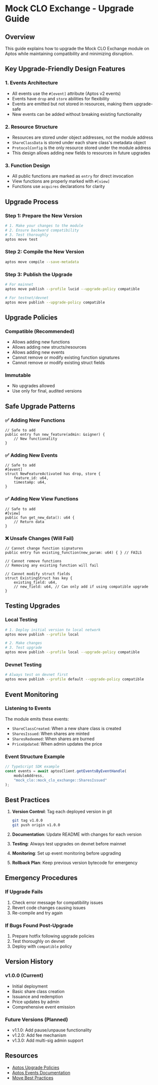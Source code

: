 # Mock CLO Exchange - Upgrade Guide

## Overview
This guide explains how to upgrade the Mock CLO Exchange module on Aptos while maintaining compatibility and minimizing disruption.

## Key Upgrade-Friendly Design Features

### 1. Events Architecture
- All events use the `#[event]` attribute (Aptos v2 events)
- Events have `drop` and `store` abilities for flexibility
- Events are emitted but not stored in resources, making them upgrade-safe
- New events can be added without breaking existing functionality

### 2. Resource Structure
- Resources are stored under object addresses, not the module address
- `ShareClassData` is stored under each share class's metadata object
- `ProtocolConfig` is the only resource stored under the module address
- This design allows adding new fields to resources in future upgrades

### 3. Function Design
- All public functions are marked as `entry` for direct invocation
- View functions are properly marked with `#[view]`
- Functions use `acquires` declarations for clarity

## Upgrade Process

### Step 1: Prepare the New Version
```bash
# 1. Make your changes to the module
# 2. Ensure backward compatibility
# 3. Test thoroughly
aptos move test
```

### Step 2: Compile the New Version
```bash
aptos move compile --save-metadata
```

### Step 3: Publish the Upgrade
```bash
# For mainnet
aptos move publish --profile lucid --upgrade-policy compatible

# For testnet/devnet
aptos move publish --upgrade-policy compatible
```

## Upgrade Policies

### Compatible (Recommended)
- Allows adding new functions
- Allows adding new structs/resources
- Allows adding new events
- Cannot remove or modify existing function signatures
- Cannot remove or modify existing struct fields

### Immutable
- No upgrades allowed
- Use only for final, audited versions

## Safe Upgrade Patterns

### ✅ Adding New Functions
```move
// Safe to add
public entry fun new_feature(admin: &signer) {
    // New functionality
}
```

### ✅ Adding New Events
```move
// Safe to add
#[event]
struct NewFeatureActivated has drop, store {
    feature_id: u64,
    timestamp: u64,
}
```

### ✅ Adding New View Functions
```move
// Safe to add
#[view]
public fun get_new_data(): u64 {
    // Return data
}
```

### ❌ Unsafe Changes (Will Fail)
```move
// Cannot change function signatures
public entry fun existing_function(new_param: u64) { } // FAILS

// Cannot remove functions
// Removing any existing function will fail

// Cannot modify struct fields
struct ExistingStruct has key {
    existing_field: u64,
    // new_field: u64, // Can only add if using compatible upgrade
}
```

## Testing Upgrades

### Local Testing
```bash
# 1. Deploy initial version to local network
aptos move publish --profile local

# 2. Make changes
# 3. Test upgrade
aptos move publish --profile local --upgrade-policy compatible
```

### Devnet Testing
```bash
# Always test on devnet first
aptos move publish --profile default --upgrade-policy compatible
```

## Event Monitoring

### Listening to Events
The module emits these events:
- `ShareClassCreated`: When a new share class is created
- `SharesIssued`: When shares are minted
- `SharesRedeemed`: When shares are burned
- `PriceUpdated`: When admin updates the price

### Event Structure Example
```typescript
// TypeScript SDK example
const events = await aptosClient.getEventsByEventHandle(
    moduleAddress,
    "mock_clo::mock_clo_exchange::SharesIssued"
);
```

## Best Practices

1. **Version Control**: Tag each deployed version in git
   ```bash
   git tag v1.0.0
   git push origin v1.0.0
   ```

2. **Documentation**: Update README with changes for each version

3. **Testing**: Always test upgrades on devnet before mainnet

4. **Monitoring**: Set up event monitoring before upgrading

5. **Rollback Plan**: Keep previous version bytecode for emergency

## Emergency Procedures

### If Upgrade Fails
1. Check error message for compatibility issues
2. Revert code changes causing issues
3. Re-compile and try again

### If Bugs Found Post-Upgrade
1. Prepare hotfix following upgrade policies
2. Test thoroughly on devnet
3. Deploy with `compatible` policy

## Version History

### v1.0.0 (Current)
- Initial deployment
- Basic share class creation
- Issuance and redemption
- Price updates by admin
- Comprehensive event emission

### Future Versions (Planned)
- v1.1.0: Add pause/unpause functionality
- v1.2.0: Add fee mechanism
- v1.3.0: Add multi-sig admin support

## Resources

- [Aptos Upgrade Policies](https://aptos.dev/en/build/smart-contracts/deployment#upgrading-a-package)
- [Aptos Events Documentation](https://aptos.dev/en/build/smart-contracts/events)
- [Move Best Practices](https://aptos.dev/en/build/smart-contracts/move-security-guidelines) 